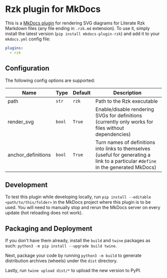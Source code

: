 # Rzk plugin for MkDocs

This is a [MkDocs plugin](https://www.mkdocs.org/dev-guide/plugins) for rendering SVG diagrams for Literate Rzk Markdown files (any file ending in `.rzk.md` extension). To use it, simply install the latest version (`pip install mkdocs-plugin-rzk`) and add it to your `mkdocs.yml` config file:

```yaml
plugins:
  - rzk
```

## Configuration

The following config options are supported:

| Name               | Type   | Default | Description                                     |
| ------------------ | ------ | ------- | ----------------------------------------------- |
| path               | `str`  | `rzk`   | Path to the Rzk executable                      |
| render_svg         | `bool` | `True`  | Enable/disable rendering SVGs for definitions (currently only works for files without dependencies) |
| anchor_definitions | `bool` | `True`  | Turn names of definitions into links to themselves (useful for generating a link to a particular `#define` in the generated MkDocs) |

## Development

To test this plugin while developing locally, run `pip install --editable <path/to/this/folder>` in the MkDocs project where this plugin is to be used. You will need to manually stop and rerun the MkDocs server on every update (hot reloading does not work).

## Packaging and Deployment

If you don't have them already, install the `build` and `twine` packages as such: `python3 -m pip install --upgrade build twine`.

Next, package your code by running `python3 -m build` to generate distribution archives (wheels) under the `dist` directory.

Lastly, run `twine upload dist/*` to upload the new version to PyPI.
